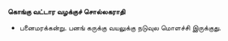 **கொங்கு வட்டார வழக்குச் சொல்லகராதி**
- பனைமரக்கன்று. பனங் கருக்கு வயலுக்கு நடுவுல மொளச்சி இருக்குது.

